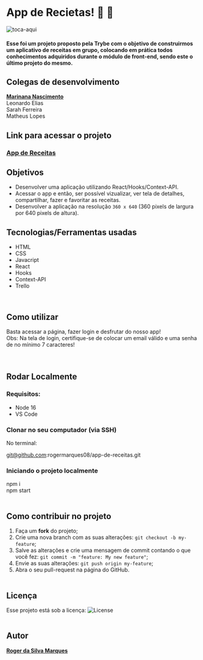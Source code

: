 # App de Recietas! :rocket: :rocket: 
![toca-aqui](https://media.tenor.com/claguYC-5tQAAAAC/toca-aqui-give-me-some.gif)

#### <p>Esse foi um projeto proposto pela Trybe com o objetivo de construirmos um aplicativo de receitas em grupo, colocando em prática todos conhecimentos adquiridos durante o módulo de front-end, sendo este o último projeto do mesmo.

## Colegas de desenvolvimento
<b> <a href="https://www.linkedin.com/in/mariana-nascimento-dev/"/> Marinana Nascimento</a></b> <br>
Leonardo Elias <br>
Sarah Ferreira <br>
Matheus Lopes <br>

## Link para acessar o projeto
### <b> <a href="https://app-de-receitas-alpha.vercel.app/">App de Receitas</a> </b> <br>

## Objetivos
  * Desenvolver uma aplicação utilizando React/Hooks/Context-API.
  * Acessar o app e então, ser possível vizualizar, ver tela de detalhes, compartilhar, fazer e favoritar as receitas.
  * Desenvolver a aplicação na resolução `360 x 640` (360 pixels de largura por 640 pixels de altura).

## Tecnologias/Ferramentas usadas
  * HTML
  * CSS
  * Javacript
  * React
  * Hooks
  * Context-API
  * Trello
  <br>

## Como utilizar
  Basta acessar a página, fazer login e desfrutar do nosso app! 
  <br>
  Obs: Na tela de login, certifique-se de colocar um email válido e uma senha de no mínimo 7 caracteres! <br><br>
<br>

## Rodar Localmente
  ### Requisitos:
   * Node 16
   * VS Code
    
  ### Clonar no seu computador (via SSH)
  No terminal:
  
  git@github.com:rogermarques08/app-de-receitas.git
  

  ### Iniciando o projeto localmente
  npm i <br>
  npm start <br><br> 

## Como contribuir no projeto
  1. Faça um **fork** do projeto;
  2. Crie uma nova branch com as suas alterações: `git checkout -b my-feature`;
  3. Salve as alterações e crie uma mensagem de commit contando o que você fez: `git commit -m "feature: My new feature"`;
  4. Envie as suas alterações: `git push origin my-feature`;
  5. Abra o seu pull-request na página do GitHub.<br><br>

  ## Licença
  Esse projeto está sob a licença:
  <img alt="License" src="https://img.shields.io/badge/license-MIT-brightgreen"><br><br>
  
##  Autor
<a href="https://www.linkedin.com/in/roger-marques-dev/">
 <b>Roger da Silva Marques</b></a>
